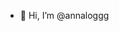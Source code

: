 - 👋 Hi, I’m @annaloggg

<!---
annaloggg/annaloggg is a ✨ special ✨ repository because its `README.md` (this file) appears on your GitHub profile.
You can click the Preview link to take a look at your changes.
--->
